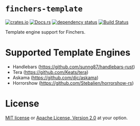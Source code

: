 # `finchers-template`

[![crates.io](https://img.shields.io/crates/v/finchers-template.svg)](https://crates.io/crates/finchers-template)
[![Docs.rs](https://docs.rs/finchers-template/badge.svg)](https://docs.rs/finchers-template)
[![dependency status](https://deps.rs/crate/finchers-template/0.1.1/status.svg)](https://deps.rs/crate/finchers-template/0.1.1)
[![Build Status](https://travis-ci.org/finchers-rs/finchers-template.svg?branch=master)](https://travis-ci.org/finchers-rs/finchers-template)

Template engine support for Finchers.

# Supported Template Engines

* Handlebars (https://github.com/sunng87/handlebars-rust)
* Tera (https://github.com/Keats/tera)
* Askama (https://github.com/djc/askama)
* Horrorshow (https://github.com/Stebalien/horrorshow-rs)

# License
[MIT license](../LICENSE-MIT) or [Apache License, Version 2.0](../LICENSE-APACHE) at your option.
